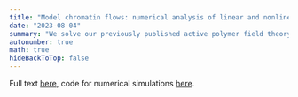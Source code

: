 ```yaml
---
title: "Model chromatin flows: numerical analysis of linear and nonlinear hydrodynamics inside a sphere"
date: "2023-08-04"
summary: "We solve our previously published active polymer field theory in a confined geometry analytically and numerically, into the nonlinear regime"
autonumber: true
math: true
hideBackToTop: false
---
```


Full text [here](https://arxiv.org/abs/2305.02411), code for numerical simulations [here](https://github.com/ieshghi/confined_chromatin).
